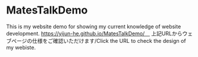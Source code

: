 # MatesTalkDemo
This is my website demo for showing my current knowledge of website development.
https://yijun-he.github.io/MatesTalkDemo/　
上記URLからウェブページの仕様をご確認いただけます/Click the URL to check the design of my webiste.
